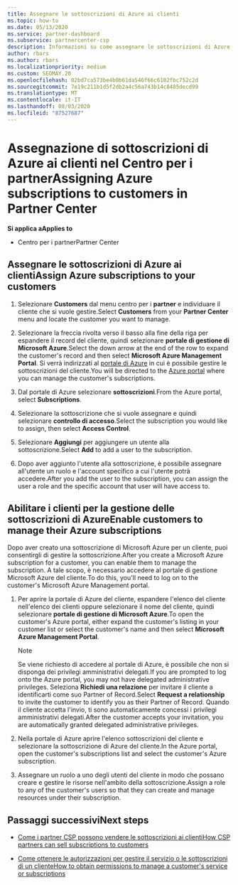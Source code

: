 ```yaml
---
title: Assegnare le sottoscrizioni di Azure ai clienti
ms.topic: how-to
ms.date: 05/13/2020
ms.service: partner-dashboard
ms.subservice: partnercenter-csp
description: Informazioni su come assegnare le sottoscrizioni di Azure ai clienti nel centro per i partner e su come consentire ai clienti di gestire le proprie sottoscrizioni.
author: rbars
ms.author: rbars
ms.localizationpriority: medium
ms.custom: SEOMAY.20
ms.openlocfilehash: 02bd7ca573be4b0b61da546f66c6102fbc752c2d
ms.sourcegitcommit: 7e19c211b1d5f2db2a4c56a743b14c8485decd99
ms.translationtype: MT
ms.contentlocale: it-IT
ms.lasthandoff: 08/03/2020
ms.locfileid: "87527687"
---
```

# <a name="assigning-azure-subscriptions-to-customers-in-partner-center"></a><span data-ttu-id="b8d1a-103">Assegnazione di sottoscrizioni di Azure ai clienti nel Centro per i partner</span><span class="sxs-lookup"><span data-stu-id="b8d1a-103">Assigning Azure subscriptions to customers in Partner Center</span></span>

<span data-ttu-id="b8d1a-104">**Si applica a**</span><span class="sxs-lookup"><span data-stu-id="b8d1a-104">**Applies to**</span></span>

- <span data-ttu-id="b8d1a-105">Centro per i partner</span><span class="sxs-lookup"><span data-stu-id="b8d1a-105">Partner Center</span></span>

## <a name="assign-azure-subscriptions-to-your-customers"></a><span data-ttu-id="b8d1a-106">Assegnare le sottoscrizioni di Azure ai clienti</span><span class="sxs-lookup"><span data-stu-id="b8d1a-106">Assign Azure subscriptions to your customers</span></span>

1. <span data-ttu-id="b8d1a-107">Selezionare **Customers** dal menu centro per i **partner** e individuare il cliente che si vuole gestire.</span><span class="sxs-lookup"><span data-stu-id="b8d1a-107">Select **Customers** from your **Partner Center** menu and locate the customer you want to manage.</span></span>

2. <span data-ttu-id="b8d1a-108">Selezionare la freccia rivolta verso il basso alla fine della riga per espandere il record del cliente, quindi selezionare **portale di gestione di Microsoft Azure**.</span><span class="sxs-lookup"><span data-stu-id="b8d1a-108">Select the down arrow at the end of the row to expand the customer's record and then select **Microsoft Azure Management Portal**.</span></span> <span data-ttu-id="b8d1a-109">Si verrà indirizzati al [portale di Azure](https://portal.azure.com/) in cui è possibile gestire le sottoscrizioni del cliente.</span><span class="sxs-lookup"><span data-stu-id="b8d1a-109">You will be directed to the [Azure portal](https://portal.azure.com/) where you can manage the customer's subscriptions.</span></span>

3. <span data-ttu-id="b8d1a-110">Dal portale di Azure selezionare **sottoscrizioni**.</span><span class="sxs-lookup"><span data-stu-id="b8d1a-110">From the Azure portal, select **Subscriptions**.</span></span>

4. <span data-ttu-id="b8d1a-111">Selezionare la sottoscrizione che si vuole assegnare e quindi selezionare **controllo di accesso**.</span><span class="sxs-lookup"><span data-stu-id="b8d1a-111">Select the subscription you would like to assign, then select **Access Control**.</span></span>

5. <span data-ttu-id="b8d1a-112">Selezionare **Aggiungi** per aggiungere un utente alla sottoscrizione.</span><span class="sxs-lookup"><span data-stu-id="b8d1a-112">Select **Add** to add a user to the subscription.</span></span> 

6. <span data-ttu-id="b8d1a-113">Dopo aver aggiunto l'utente alla sottoscrizione, è possibile assegnare all'utente un ruolo e l'account specifico a cui l'utente potrà accedere.</span><span class="sxs-lookup"><span data-stu-id="b8d1a-113">After you add the user to the subscription, you can assign the user a role and the specific account that user will have access to.</span></span>

## <a name="enable-customers-to-manage-their-azure-subscriptions"></a><span data-ttu-id="b8d1a-114">Abilitare i clienti per la gestione delle sottoscrizioni di Azure</span><span class="sxs-lookup"><span data-stu-id="b8d1a-114">Enable customers to manage their Azure subscriptions</span></span>

<span data-ttu-id="b8d1a-115">Dopo aver creato una sottoscrizione di Microsoft Azure per un cliente, puoi consentirgli di gestire la sottoscrizione.</span><span class="sxs-lookup"><span data-stu-id="b8d1a-115">After you create a Microsoft Azure subscription for a customer, you can enable them to manage the subscription.</span></span> <span data-ttu-id="b8d1a-116">A tale scopo, è necessario accedere al portale di gestione Microsoft Azure del cliente.</span><span class="sxs-lookup"><span data-stu-id="b8d1a-116">To do this, you'll need to log on to the customer's Microsoft Azure Management portal.</span></span> 

1. <span data-ttu-id="b8d1a-117">Per aprire la portale di Azure del cliente, espandere l'elenco del cliente nell'elenco dei clienti oppure selezionare il nome del cliente, quindi selezionare **portale di gestione di Microsoft Azure**.</span><span class="sxs-lookup"><span data-stu-id="b8d1a-117">To open the customer's Azure portal, either expand the customer's listing in your customer list or select the customer's name and then select **Microsoft Azure Management Portal**.</span></span>

   > [!NOTE]  
   > <span data-ttu-id="b8d1a-118">Se viene richiesto di accedere al portale di Azure, è possibile che non si disponga dei privilegi amministrativi delegati.</span><span class="sxs-lookup"><span data-stu-id="b8d1a-118">If you are prompted to log onto the Azure portal, you may not have delegated administrative privileges.</span></span> <span data-ttu-id="b8d1a-119">Seleziona **Richiedi una relazione** per invitare il cliente a identificarti come suo Partner of Record.</span><span class="sxs-lookup"><span data-stu-id="b8d1a-119">Select **Request a relationship** to invite the customer to identify you as their Partner of Record.</span></span> <span data-ttu-id="b8d1a-120">Quando il cliente accetta l'invio, ti sono automaticamente concessi i privilegi amministrativi delegati.</span><span class="sxs-lookup"><span data-stu-id="b8d1a-120">After the customer accepts your invitation, you are automatically granted delegated administrative privileges.</span></span>

2. <span data-ttu-id="b8d1a-121">Nella portale di Azure aprire l'elenco sottoscrizioni del cliente e selezionare la sottoscrizione di Azure del cliente.</span><span class="sxs-lookup"><span data-stu-id="b8d1a-121">In the Azure portal, open the customer's subscriptions list and select the customer's Azure subscription.</span></span>

3. <span data-ttu-id="b8d1a-122">Assegnare un ruolo a uno degli utenti del cliente in modo che possano creare e gestire le risorse nell'ambito della sottoscrizione.</span><span class="sxs-lookup"><span data-stu-id="b8d1a-122">Assign a role to any of the customer's users so that they can create and manage resources under their subscription.</span></span>

## <a name="next-steps"></a><span data-ttu-id="b8d1a-123">Passaggi successivi</span><span class="sxs-lookup"><span data-stu-id="b8d1a-123">Next steps</span></span>

- [<span data-ttu-id="b8d1a-124">Come i partner CSP possono vendere le sottoscrizioni ai clienti</span><span class="sxs-lookup"><span data-stu-id="b8d1a-124">How CSP partners can sell subscriptions to customers</span></span>](customer-subscriptions.md)

- [<span data-ttu-id="b8d1a-125">Come ottenere le autorizzazioni per gestire il servizio o le sottoscrizioni di un cliente</span><span class="sxs-lookup"><span data-stu-id="b8d1a-125">How to obtain permissions to manage a customer's service or subscriptions</span></span>](customers-revoke-admin-privileges.md)
